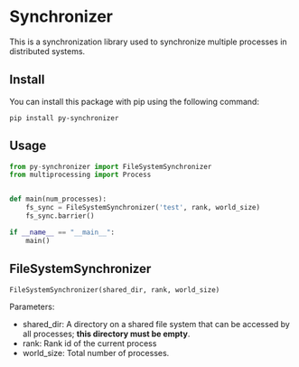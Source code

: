 # Synchronizer

This is a synchronization library used to synchronize multiple processes in distributed systems.

## Install

You can install this package with pip using the following command:

```shell
pip install py-synchronizer
```

## Usage

```python
from py-synchronizer import FileSystemSynchronizer
from multiprocessing import Process


def main(num_processes):
    fs_sync = FileSystemSynchronizer('test', rank, world_size)
    fs_sync.barrier()

if __name__ == "__main__":
    main()
```

## FileSystemSynchronizer

```python
FileSystemSynchronizer(shared_dir, rank, world_size)
```

Parameters:
- shared_dir: A directory on a shared file system that can be accessed by all processes; **this directory must be empty**.
- rank: Rank id of the current process
- world_size: Total number of processes.

